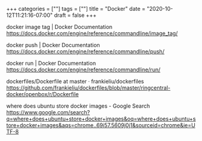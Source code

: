 +++
categories = [""]
tags = [""]
title = "Docker"
date = "2020-10-12T11:21:16-07:00"
draft = false
+++

docker image tag | Docker Documentation
https://docs.docker.com/engine/reference/commandline/image_tag/

docker push | Docker Documentation
https://docs.docker.com/engine/reference/commandline/push/

docker run | Docker Documentation
https://docs.docker.com/engine/reference/commandline/run/

dockerfiles/Dockerfile at master · frankieliu/dockerfiles
https://github.com/frankieliu/dockerfiles/blob/master/ringcentral-docker/openbox/r/Dockerfile

where does ubuntu store docker images - Google Search
https://www.google.com/search?q=where+does+ubuntu+store+docker+images&oq=where+does+ubuntu+store+docker+images&aqs=chrome..69i57.5609j0j1&sourceid=chrome&ie=UTF-8

